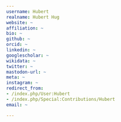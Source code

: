 ```yaml
---
username: Hubert
realname: Hubert Hug
website: ~
affiliation: ~
bio: ~
github: ~
orcid: ~
linkedin: ~
googlescholar: ~
wikidata: ~
twitter: ~
mastodon-url: ~
meta: ~
instagram: ~
redirect_from:
- /index.php/User:Hubert
- /index.php/Special:Contributions/Hubert
email: ~

---
```

